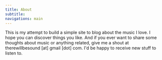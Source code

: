 ```yaml
---
title: About
subtitle:
navigations: main
---
```


This is my attempt to build a simple site to blog about the music I love. I hope you can discover things you like. And if you ever want to share some thoughts about music or anything related, give me a shout at therewillbesound [at] gmail [dot] com. I'd be happy to receive new stuff to listen to.